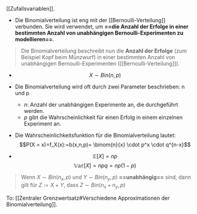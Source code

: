 [[Zufallsvariablen]].


- Die Binomialverteilung ist eng mit der [[Bernoulli-Verteilung]] verbunden. Sie wird verwendet, um **==die Anzahl der Erfolge in einer bestimmten Anzahl von unabhängigen Bernoulli-Experimenten zu modellieren==**.

> Die Binomialverteilung beschreibt nun die **Anzahl der Erfolge** (zum Beispiel Kopf beim Münzwurf) in einer bestimmten Anzahl von unabhängigen Bernoulli-Experimenten ([[Bernoulli-Verteilung]]).

- $$X\sim Bin(n,p)$$
- Die Binomialverteilung wird oft durch zwei Parameter beschrieben: n und p
	- $n$: Anzahl der unabhängigen Experimente an, die durchgeführt werden.
	- $p$ gibt die Wahrscheinlichkeit für einen Erfolg in einem einzelnen Experiment an.

- Die Wahrscheinlichkeitsfunktion für die Binomialverteilung lautet: $$P(X = x)=f_X(x):=b(x,n,p)= \binom{n}{x} \cdot p^x \cdot q^{n-x}$$
- $$\mathbb{E}[X]=np$$ $$\mathbb{Var}[X]=npq=np(1-p)$$
> Wenn $X\sim Bin(n_x,p)$ und $Y\sim Bin(n_y,p)$ **==unabhängig==** sind, dann gilt für $Z:=X+Y$, dass $Z\sim Bin(n_x+n_y,p)$


To: [[Zentraler Grenzwertsatz#Verschiedene Approximationen der Binomialverteilung]].

